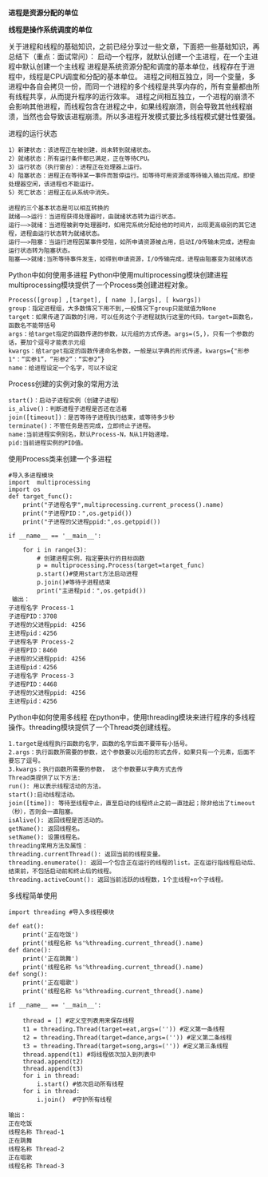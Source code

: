**进程是资源分配的单位**

**线程是操作系统调度的单位**



关于进程和线程的基础知识，之前已经分享过一些文章，下面把一些基础知识，再总结下（重点：面试常问）：
    启动一个程序，就默认创建一个主进程，在一个主进程中默认创建一个主线程
    进程是系统资源分配和调度的基本单位，线程存在于进程中，线程是CPU调度和分配的基本单位。
    进程之间相互独立，同一个变量，多进程中各自会拷贝一份，而同一个进程的多个线程是共享内存的，所有变量都由所有线程共享，从而提升程序的运行效率。
    进程之间相互独立，一个进程的崩溃不会影响其他进程，而线程包含在进程之中，如果线程崩溃，则会导致其他线程崩溃，当然也会导致该进程崩溃。所以多进程开发模式要比多线程模式健壮性要强。

进程的运行状态

    1）新建状态：该进程正在被创建，尚未转到就绪状态。
    2）就绪状态：所有运行条件都已满足，正在等待CPU。
    3）运行状态（执行窗台）：进程正在处理器上运行。
    4）阻塞状态：进程正在等待某一事件而暂停运行。如等待可用资源或等待输入输出完成。即使处理器空闲，该进程也不能运行。
    5）死亡状态：进程正在从系统中消失。
    
    进程的三个基本状态是可以相互转换的
    就绪——>运行：当进程获得处理器时，由就绪状态转为运行状态。
    运行——>就绪：当进程被剥夺处理器时，如用完系统分配给他的时间片，出现更高级别的其它进程，进程由运行状态转为就绪状态。
    运行——>阻塞：当运行进程因某事件受阻，如所申请资源被占用，启动I/O传输未完成，进程由运行状态转为阻塞状态。
    阻塞——>就绪:当所等待事件发生，如得到申请资源，I/O传输完成，进程由阻塞变为就绪状态    

Python中如何使用多进程
Python中使用multiprocessing模块创建进程
multiprocessing模块提供了一个Process类创建进程对象。

    Process([group] ,[target], [ name ],[args], [ kwargs])
    group：指定进程组，大多数情况下用不到,一般情况下group只能赋值为None
    target：如果传递了函数的引用，可以任务这个子进程就执行这里的代码，target=函数名，函数名不能带括号
    args：给target指定的函数传递的参数，以元组的方式传递。args=(5,)，只有一个参数的话，要加个逗号才能表示元组
    kwargs：给target指定的函数传递命名参数，一般是以字典的形式传递，kwargs={"形参1"：“实参1”，“形参2”：“实参2”}
    name：给进程设定一个名字，可以不设定

Process创建的实例对象的常用方法

    start()：启动子进程实例（创建子进程）
    is_alive()：判断进程子进程是否还在活着
    join([timeout])：是否等待子进程执行结束，或等待多少秒
    terminate()：不管任务是否完成，立即终止子进程。
    name:当前进程实例别名，默认Process-N，N从1开始递增。
    pid:当前进程实例的PID值。

使用Process类来创建一个多进程

    #导入多进程模块
    import  multiprocessing
    import os
    def target_func():
        print("子进程名字",multiprocessing.current_process().name)
        print("子进程PID：",os.getpid())
        print("子进程的父进程ppid:",os.getppid())
    
    if __name__ == '__main__':
    
        for i in range(3):
            # 创建进程实例，指定要执行的目标函数
            p = multiprocessing.Process(target=target_func)
            p.start()#使用start方法启动进程
            p.join()#等待子进程结束
            print("主进程pid：",os.getpid())
     输出：
    子进程名字 Process-1
    子进程PID：3708
    子进程的父进程ppid: 4256
    主进程pid：4256
    子进程名字 Process-2
    子进程PID：8460
    子进程的父进程ppid: 4256
    主进程pid：4256
    子进程名字 Process-3
    子进程PID：4468
    子进程的父进程ppid: 4256
    主进程pid：4256

Python中如何使用多线程
在python中，使用threading模块来进行程序的多线程操作。threading模块提供了一个Thread类创建线程。

    1.target是线程执行函数的名字，函数的名字后面不要带有小括号。
    2.args：执行函数所需要的参数，这个参数要以元组的形式去传，如果只有一个元素，后面不要忘了逗号。
    3.kwargs：执行函数所需要的参数， 这个参数要以字典方式去传
    Thread类提供了以下方法:
    run(): 用以表示线程活动的方法。
    start():启动线程活动。
    join([time]): 等待至线程中止，直至启动的线程终止之前一直挂起；除非给出了timeout（秒），否则会一直阻塞。
    isAlive(): 返回线程是否活动的。
    getName(): 返回线程名。
    setName(): 设置线程名。
    threading常用方法及属性：
    threading.currentThread(): 返回当前的线程变量。
    threading.enumerate(): 返回一个包含正在运行的线程的list。正在运行指线程启动后、结束前，不包括启动前和终止后的线程。
    threading.activeCount(): 返回当前活跃的线程数，1个主线程+n个子线程。

多线程简单使用

    import threading #导入多线程模块
    
    def eat():
        print('正在吃饭')
        print('线程名称 %s'%threading.current_thread().name)
    def dance():
        print('正在跳舞')
        print('线程名称 %s'%threading.current_thread().name)
    def song():
        print('正在唱歌')
        print('线程名称 %s'%threading.current_thread().name)
    
    if __name__ == '__main__':
    
        thread = [] #定义空列表用来保存线程
        t1 = threading.Thread(target=eat,args=('')) #定义第一条线程
        t2 = threading.Thread(target=dance,args=('')) #定义第二条线程
        t3 = threading.Thread(target=song,args=('')) #定义第三条线程
        thread.append(t1) #将线程依次加入到列表中
        thread.append(t2)
        thread.append(t3)
        for i in thread:
            i.start() #依次启动所有线程
        for i in thread:
            i.join()  #守护所有线程
    
    输出：
    正在吃饭
    线程名称 Thread-1
    正在跳舞
    线程名称 Thread-2
    正在唱歌
    线程名称 Thread-3 
